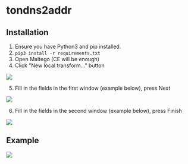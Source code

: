 # tondns2addr

## Installation
1. Ensure you have Python3 and pip installed.
2. `pip3 install -r requirements.txt`
3. Open Maltego (CE will be enough)
4. Click "New local transform..." button

![](https://habrastorage.org/webt/4z/j1/6q/4zj16q6benesqkd0h2_jjbuuvyk.png)

5. Fill in the fields in the first window (example below), press Next

![](https://habrastorage.org/webt/53/ij/be/53ijbevckg15uoyibhevjgftx8u.png)

6. Fill in the fields in the second window (example below), press Finish

![](https://habrastorage.org/webt/em/sy/w7/emsyw7yusoeo5zybgoj98lfn17m.png)

## Example

![](https://habrastorage.org/webt/kw/x-/rs/kwx-rsqlcfp_bwal5foyj1htlme.png)
